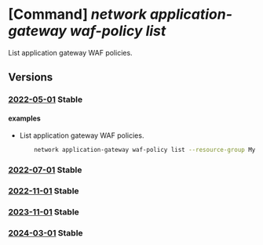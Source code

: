 # [Command] _network application-gateway waf-policy list_

List application gateway WAF policies.

## Versions

### [2022-05-01](/Resources/mgmt-plane/L3N1YnNjcmlwdGlvbnMve30vcHJvdmlkZXJzL21pY3Jvc29mdC5uZXR3b3JrL2FwcGxpY2F0aW9uZ2F0ZXdheXdlYmFwcGxpY2F0aW9uZmlyZXdhbGxwb2xpY2llcw==/2022-05-01.xml) **Stable**

<!-- mgmt-plane /subscriptions/{}/providers/microsoft.network/applicationgatewaywebapplicationfirewallpolicies 2022-05-01 -->
<!-- mgmt-plane /subscriptions/{}/resourcegroups/{}/providers/microsoft.network/applicationgatewaywebapplicationfirewallpolicies 2022-05-01 -->

#### examples

- List application gateway WAF policies.
    ```bash
        network application-gateway waf-policy list --resource-group MyResourceGroup
    ```

### [2022-07-01](/Resources/mgmt-plane/L3N1YnNjcmlwdGlvbnMve30vcHJvdmlkZXJzL21pY3Jvc29mdC5uZXR3b3JrL2FwcGxpY2F0aW9uZ2F0ZXdheXdlYmFwcGxpY2F0aW9uZmlyZXdhbGxwb2xpY2llcw==/2022-07-01.xml) **Stable**

<!-- mgmt-plane /subscriptions/{}/providers/microsoft.network/applicationgatewaywebapplicationfirewallpolicies 2022-07-01 -->
<!-- mgmt-plane /subscriptions/{}/resourcegroups/{}/providers/microsoft.network/applicationgatewaywebapplicationfirewallpolicies 2022-07-01 -->

### [2022-11-01](/Resources/mgmt-plane/L3N1YnNjcmlwdGlvbnMve30vcHJvdmlkZXJzL21pY3Jvc29mdC5uZXR3b3JrL2FwcGxpY2F0aW9uZ2F0ZXdheXdlYmFwcGxpY2F0aW9uZmlyZXdhbGxwb2xpY2llcw==/2022-11-01.xml) **Stable**

<!-- mgmt-plane /subscriptions/{}/providers/microsoft.network/applicationgatewaywebapplicationfirewallpolicies 2022-11-01 -->
<!-- mgmt-plane /subscriptions/{}/resourcegroups/{}/providers/microsoft.network/applicationgatewaywebapplicationfirewallpolicies 2022-11-01 -->

### [2023-11-01](/Resources/mgmt-plane/L3N1YnNjcmlwdGlvbnMve30vcHJvdmlkZXJzL21pY3Jvc29mdC5uZXR3b3JrL2FwcGxpY2F0aW9uZ2F0ZXdheXdlYmFwcGxpY2F0aW9uZmlyZXdhbGxwb2xpY2llcw==/2023-11-01.xml) **Stable**

<!-- mgmt-plane /subscriptions/{}/providers/microsoft.network/applicationgatewaywebapplicationfirewallpolicies 2023-11-01 -->
<!-- mgmt-plane /subscriptions/{}/resourcegroups/{}/providers/microsoft.network/applicationgatewaywebapplicationfirewallpolicies 2023-11-01 -->

### [2024-03-01](/Resources/mgmt-plane/L3N1YnNjcmlwdGlvbnMve30vcHJvdmlkZXJzL21pY3Jvc29mdC5uZXR3b3JrL2FwcGxpY2F0aW9uZ2F0ZXdheXdlYmFwcGxpY2F0aW9uZmlyZXdhbGxwb2xpY2llcw==/2024-03-01.xml) **Stable**

<!-- mgmt-plane /subscriptions/{}/providers/microsoft.network/applicationgatewaywebapplicationfirewallpolicies 2024-03-01 -->
<!-- mgmt-plane /subscriptions/{}/resourcegroups/{}/providers/microsoft.network/applicationgatewaywebapplicationfirewallpolicies 2024-03-01 -->

